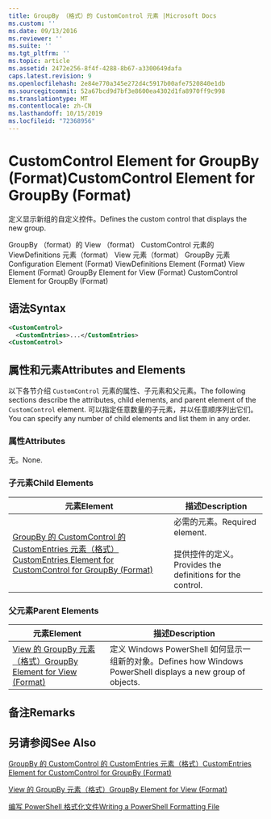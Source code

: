 ```yaml
---
title: GroupBy （格式）的 CustomControl 元素 |Microsoft Docs
ms.custom: ''
ms.date: 09/13/2016
ms.reviewer: ''
ms.suite: ''
ms.tgt_pltfrm: ''
ms.topic: article
ms.assetid: 2472e256-8f4f-4288-8b67-a3300649dafa
caps.latest.revision: 9
ms.openlocfilehash: 2e84e770a345e272d4c5917b00afe7520840e1db
ms.sourcegitcommit: 52a67bcd9d7bf3e8600ea4302d1fa8970ff9c998
ms.translationtype: MT
ms.contentlocale: zh-CN
ms.lasthandoff: 10/15/2019
ms.locfileid: "72368956"
---
```

# <a name="customcontrol-element-for-groupby-format"></a><span data-ttu-id="1ac47-102">CustomControl Element for GroupBy (Format)</span><span class="sxs-lookup"><span data-stu-id="1ac47-102">CustomControl Element for GroupBy (Format)</span></span>

<span data-ttu-id="1ac47-103">定义显示新组的自定义控件。</span><span class="sxs-lookup"><span data-stu-id="1ac47-103">Defines the custom control that displays the new group.</span></span>

<span data-ttu-id="1ac47-104">GroupBy （format）的 View （format） CustomControl 元素的 ViewDefinitions 元素（format） View 元素（format） GroupBy 元素</span><span class="sxs-lookup"><span data-stu-id="1ac47-104">Configuration Element (Format) ViewDefinitions Element (Format) View Element (Format) GroupBy Element for View (Format) CustomControl Element for GroupBy (Format)</span></span>

## <a name="syntax"></a><span data-ttu-id="1ac47-105">语法</span><span class="sxs-lookup"><span data-stu-id="1ac47-105">Syntax</span></span>

```xml
<CustomControl>
  <CustomEntries>...</CustomEntries>
<CustomControl>
```

## <a name="attributes-and-elements"></a><span data-ttu-id="1ac47-106">属性和元素</span><span class="sxs-lookup"><span data-stu-id="1ac47-106">Attributes and Elements</span></span>

<span data-ttu-id="1ac47-107">以下各节介绍 `CustomControl` 元素的属性、子元素和父元素。</span><span class="sxs-lookup"><span data-stu-id="1ac47-107">The following sections describe the attributes, child elements, and parent element of the `CustomControl` element.</span></span> <span data-ttu-id="1ac47-108">可以指定任意数量的子元素，并以任意顺序列出它们。</span><span class="sxs-lookup"><span data-stu-id="1ac47-108">You can specify any number of child elements and list them in any order.</span></span>

### <a name="attributes"></a><span data-ttu-id="1ac47-109">属性</span><span class="sxs-lookup"><span data-stu-id="1ac47-109">Attributes</span></span>

<span data-ttu-id="1ac47-110">无。</span><span class="sxs-lookup"><span data-stu-id="1ac47-110">None.</span></span>

### <a name="child-elements"></a><span data-ttu-id="1ac47-111">子元素</span><span class="sxs-lookup"><span data-stu-id="1ac47-111">Child Elements</span></span>

|<span data-ttu-id="1ac47-112">元素</span><span class="sxs-lookup"><span data-stu-id="1ac47-112">Element</span></span>|<span data-ttu-id="1ac47-113">描述</span><span class="sxs-lookup"><span data-stu-id="1ac47-113">Description</span></span>|
|-------------|-----------------|
|[<span data-ttu-id="1ac47-114">GroupBy 的 CustomControl 的 CustomEntries 元素（格式）</span><span class="sxs-lookup"><span data-stu-id="1ac47-114">CustomEntries Element for CustomControl for GroupBy (Format)</span></span>](./customentries-element-for-customcontrol-for-groupby-format.md)|<span data-ttu-id="1ac47-115">必需的元素。</span><span class="sxs-lookup"><span data-stu-id="1ac47-115">Required element.</span></span><br /><br /> <span data-ttu-id="1ac47-116">提供控件的定义。</span><span class="sxs-lookup"><span data-stu-id="1ac47-116">Provides the definitions for the control.</span></span>|

### <a name="parent-elements"></a><span data-ttu-id="1ac47-117">父元素</span><span class="sxs-lookup"><span data-stu-id="1ac47-117">Parent Elements</span></span>

|<span data-ttu-id="1ac47-118">元素</span><span class="sxs-lookup"><span data-stu-id="1ac47-118">Element</span></span>|<span data-ttu-id="1ac47-119">描述</span><span class="sxs-lookup"><span data-stu-id="1ac47-119">Description</span></span>|
|-------------|-----------------|
|[<span data-ttu-id="1ac47-120">View 的 GroupBy 元素（格式）</span><span class="sxs-lookup"><span data-stu-id="1ac47-120">GroupBy Element for View (Format)</span></span>](./groupby-element-for-view-format.md)|<span data-ttu-id="1ac47-121">定义 Windows PowerShell 如何显示一组新的对象。</span><span class="sxs-lookup"><span data-stu-id="1ac47-121">Defines how Windows PowerShell displays a new group of objects.</span></span>|

## <a name="remarks"></a><span data-ttu-id="1ac47-122">备注</span><span class="sxs-lookup"><span data-stu-id="1ac47-122">Remarks</span></span>

## <a name="see-also"></a><span data-ttu-id="1ac47-123">另请参阅</span><span class="sxs-lookup"><span data-stu-id="1ac47-123">See Also</span></span>

[<span data-ttu-id="1ac47-124">GroupBy 的 CustomControl 的 CustomEntries 元素（格式）</span><span class="sxs-lookup"><span data-stu-id="1ac47-124">CustomEntries Element for CustomControl for GroupBy (Format)</span></span>](./customentries-element-for-customcontrol-for-groupby-format.md)

[<span data-ttu-id="1ac47-125">View 的 GroupBy 元素（格式）</span><span class="sxs-lookup"><span data-stu-id="1ac47-125">GroupBy Element for View (Format)</span></span>](./groupby-element-for-view-format.md)

[<span data-ttu-id="1ac47-126">编写 PowerShell 格式化文件</span><span class="sxs-lookup"><span data-stu-id="1ac47-126">Writing a PowerShell Formatting File</span></span>](./writing-a-powershell-formatting-file.md)
